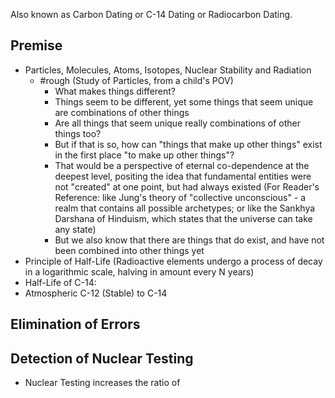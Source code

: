 Also known as Carbon Dating or C-14 Dating or Radiocarbon Dating.

## Premise
- Particles, Molecules, Atoms, Isotopes, Nuclear Stability and Radiation
	- #rough (Study of Particles, from a child's POV)
		- What makes things different?
		- Things seem to be different, yet some things that seem unique are combinations of other things
		- Are all things that seem unique really combinations of other things too?
		- But if that is so, how can "things that make up other things" exist in the first place "to make up other things"?
		- That would be a perspective of eternal co-dependence at the deepest level, positing the idea that fundamental entities were not "created" at one point, but had always existed (For Reader's Reference: like Jung's theory of "collective unconscious" - a realm that contains all possible archetypes; or like the Sankhya Darshana of Hinduism, which states that the universe can take any state)
		- But we also know that there are things that do exist, and have not been combined into other things yet
- Principle of Half-Life (Radioactive elements undergo a process of decay in a logarithmic scale, halving in amount every N years)
- Half-Life of C-14:
- Atmospheric C-12 (Stable) to C-14 
## Elimination of Errors

## Detection of Nuclear Testing
- Nuclear Testing increases the ratio of